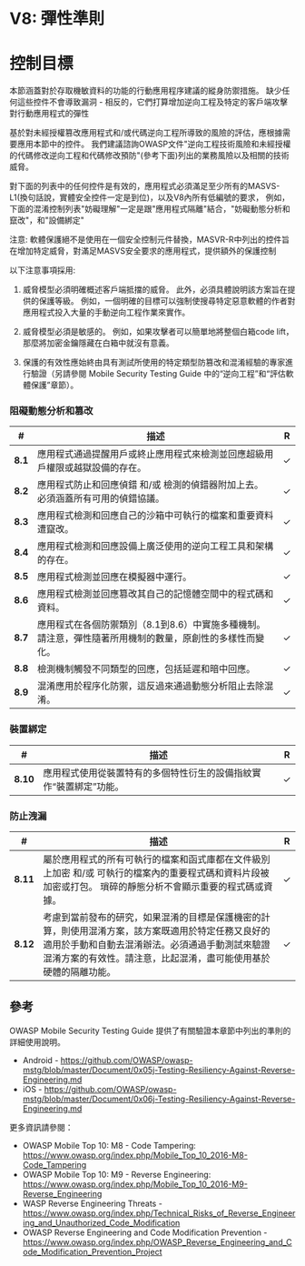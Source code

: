 # V8: 彈性準則

# 控制目標

本節涵蓋對於存取機敏資料的功能的行動應用程序建議的縱身防禦措施。
缺少任何這些控件不會導致漏洞 - 相反的，它們打算增加逆向工程及特定的客戶端攻擊對行動應用程式的彈性


基於對未經授權篡改應用程式和/或代碼逆向工程所導致的風險的評估，應根據需要應用本節中的控件。
我們建議諮詢OWASP文件"逆向工程技術風險和未經授權的代碼修改逆向工程和代碼修改預防"(參考下面)列出的業務風險以及相關的技術威脅。

對下面的列表中的任何控件是有效的，應用程式必須滿足至少所有的MASVS-L1(換句話說，實體安全控件一定是到位)，以及V8內所有低編號的要求，
例如，下面的混淆控制列表"妨礙理解"一定是跟"應用程式隔離"結合，"妨礙動態分析和竄改"，和"設備綁定"

注意: 軟體保護絕不是使用在一個安全控制元件替換，MASVR-R中列出的控件旨在增加特定威脅，對滿足MASVS安全要求的應用程式，提供額外的保護控制

以下注意事項採用:

1. 威脅模型必須明確概述客戶端抵擋的威脅。 此外，必須具體說明該方案旨在提供的保護等級。 例如，一個明確的目標可以強制使搜尋特定惡意軟體的作者對應用程式投入大量的手動逆向工程作業來實作。

2. 威脅模型必須是敏感的。 例如，如果攻擊者可以簡單地將整個白箱code lift，那麼將加密金鑰隱藏在白箱中就沒有意義。 

3. 保護的有效性應始終由具有測試所使用的特定類型防篡改和混淆經驗的專家進行驗證（另請參閱 Mobile Security Testing Guide 中的“逆向工程”和“評估軟體保護”章節）。

### 阻礙動態分析和篡改

| # | 描述 | R |
| --- | --- | --- |
| **8.1** | 應用程式通過提醒用戶或終止應用程式來檢測並回應超級用戶權限或越獄設備的存在。 | ✓ |
| **8.2** | 應用程式防止和回應偵錯 和/或 檢測的偵錯器附加上去。 必須涵蓋所有可用的偵錯協議。 | ✓ |
| **8.3** | 應用程式檢測和回應自己的沙箱中可執行的檔案和重要資料遭竄改。 | ✓ |
| **8.4** | 應用程式檢測和回應設備上廣泛使用的逆向工程工具和架構的存在。 | ✓ |
| **8.5** | 應用程式檢測並回應在模擬器中運行。  | ✓ |
| **8.6** | 應用程式檢測並回應篡改其自己的記憶體空間中的程式碼和資料。 | ✓ |
| **8.7** | 應用程式在各個防禦類別（8.1到8.6）中實施多種機制。 請注意，彈性隨著所用機制的數量，原創性的多樣性而變化。 | ✓ |
| **8.8** | 檢測機制觸發不同類型的回應，包括延遲和暗中回應。 | ✓ |
| **8.9** | 混淆應用於程序化防禦，這反過來通過動態分析阻止去除混淆。  | ✓ |

### 裝置綁定

| # | 描述 | R |
| --- | --- | --- |
| **8.10** | 應用程式使用從裝置特有的多個特性衍生的設備指紋實作“裝置綁定”功能。 | ✓ |

### 防止洩漏

| # | 描述 | R |
| --- | --- | --- |
| **8.11** | 屬於應用程式的所有可執行的檔案和函式庫都在文件級別上加密 和/或 可執行的檔案內的重要程式碼和資料片段被加密或打包。 瑣碎的靜態分析不會顯示重要的程式碼或資據。 | ✓ |
| **8.12** | 考慮到當前發布的研究，如果混淆的目標是保護機密的計算，則使用混淆方案，該方案既適用於特定任務又良好的適用於手動和自動去混淆辦法。必須通過手動測試來驗證混淆方案的有效性。請注意，比起混淆，盡可能使用基於硬體的隔離功能。 | ✓ |

## 參考

OWASP Mobile Security Testing Guide 提供了有關驗證本章節中列出的準則的詳細使用說明。

- Android - https://github.com/OWASP/owasp-mstg/blob/master/Document/0x05j-Testing-Resiliency-Against-Reverse-Engineering.md
- iOS - https://github.com/OWASP/owasp-mstg/blob/master/Document/0x06j-Testing-Resiliency-Against-Reverse-Engineering.md

更多資訊請參閱：

- OWASP Mobile Top 10: M8 - Code Tampering: https://www.owasp.org/index.php/Mobile_Top_10_2016-M8-Code_Tampering
- OWASP Mobile Top 10: M9 - Reverse Engineering: https://www.owasp.org/index.php/Mobile_Top_10_2016-M9-Reverse_Engineering
- WASP Reverse Engineering Threats - https://www.owasp.org/index.php/Technical_Risks_of_Reverse_Engineering_and_Unauthorized_Code_Modification
- OWASP Reverse Engineering and Code Modification Prevention - https://www.owasp.org/index.php/OWASP_Reverse_Engineering_and_Code_Modification_Prevention_Project

